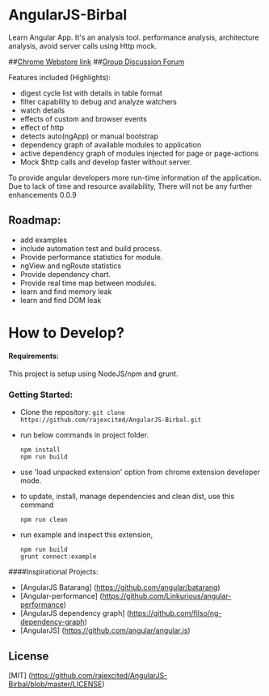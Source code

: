 # AngularJS-Birbal
Learn Angular App. It's an analysis tool. performance analysis, architecture analysis, avoid server calls using Http mock.

##[Chrome Webstore link](https://chrome.google.com/webstore/detail/lpgcgfldhlpcekibknamgefpbifakkai)
##[Group Discussion Forum](https://groups.google.com/forum/#!forum/angularjs-birbal)

Features included (Highlights):
  - digest cycle list with details in table format
  - filter capability to debug and analyze watchers
  - watch details
  - effects of custom and browser events 
  - effect of http
  - detects auto(ngApp) or manual bootstrap
  - dependency graph of available modules to application
  - active dependency graph of modules injected for page or page-actions
  - Mock $http calls and develop faster without server.


To provide angular developers more run-time information of the application.
Due to lack of time and resource availability, There will not be any further enhancements 0.0.9

## Roadmap:
  - add examples
  - include automation test and build process.
  - Provide performance statistics for module.
  - ngView and ngRoute statistics
  - Provide dependency chart.
  - Provide real time map between modules.
  - learn and find memory leak
  - learn and find DOM leak

# How to Develop?

#### Requirements:
This project is setup using NodeJS/npm and grunt. 
### Getting Started:
  - Clone the repository: ``` git clone https://github.com/rajexcited/AngularJS-Birbal.git ``` 
  - run below commands in project folder.
      ```    
      npm install
      npm run build
      ```

  - use 'load unpacked extension' option from chrome extension developer mode.

  - to update, install, manage dependencies and clean dist, use this command
    ```
    npm run clean
    ```

  - run example and inspect this extension,
    ```
    npm run build
    grunt connect:example
    ```

####Inspirational Projects:
- [AngularJS Batarang] (https://github.com/angular/batarang)
- [Angular-performance] (https://github.com/Linkurious/angular-performance)
- [AngularJS dependency graph] (https://github.com/filso/ng-dependency-graph)
- [AngularJS] (https://github.com/angular/angular.js)


## License
  [MIT] (https://github.com/rajexcited/AngularJS-Birbal/blob/master/LICENSE)

